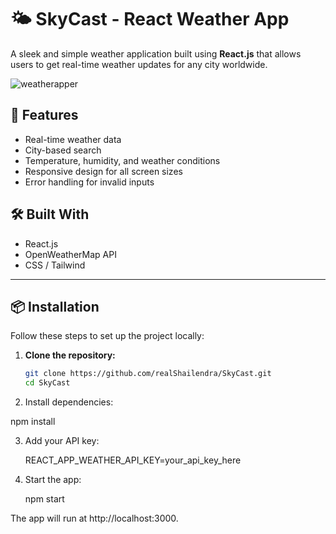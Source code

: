 # 🌤️ SkyCast - React Weather App

A sleek and simple weather application built using **React.js** that allows users to get real-time weather updates for any city worldwide.

![weatherapper](https://github.com/user-attachments/assets/17a817a7-a3fd-403e-826b-d6d40863df10)


## 🚀 Features

- Real-time weather data
- City-based search
- Temperature, humidity, and weather conditions
- Responsive design for all screen sizes
- Error handling for invalid inputs

## 🛠️ Built With

- React.js
- OpenWeatherMap API 
- CSS / Tailwind 

---

## 📦 Installation

Follow these steps to set up the project locally:

1. **Clone the repository:**

   ```bash
   git clone https://github.com/realShailendra/SkyCast.git
   cd SkyCast

2. Install dependencies:

  npm install

3. Add your API key:
    
   REACT_APP_WEATHER_API_KEY=your_api_key_here

4. Start the app:

   npm start

The app will run at http://localhost:3000.
